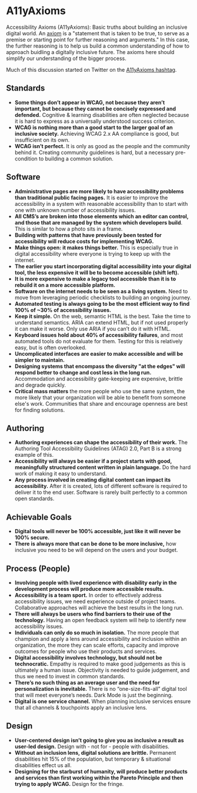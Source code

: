 # A11yAxioms
Accessibility Axioms (A11yAxioms): Basic truths about building an inclusive digital world. An [axiom](https://en.wikipedia.org/wiki/Axiom) is a "statement that is taken to be true, to serve as a premise or starting point for further reasoning and arguments." In this case, the further reasoning is to help us build a common understanding of how to approach buidling a digitally inclusive future. The axioms here should simplify our understanding of the bigger process. 

Much of this discussion started on Twitter on the [A11yAxioms hashtag](https://twitter.com/hashtag/A11yAxiom).

## Standards
- **Some things don’t appear in WCAG, not because they aren’t important, but because they cannot be concisely expressed and defended.** Cognitive & learning disabilities are often neglected because it is hard to express as a universally understood success criterion. 
- **WCAG is nothing more than a good start to the larger goal of an inclusive society.** Achieving WCAG 2.x AA compliance is good, but insufficient on its own. 
- **WCAG isn’t perfect.** It is only as good as the people and the community behind it. Creating community guidelines is hard, but a necessary pre-condition to building a common solution. 

## Software
- **Administrative pages are more likely to have accessibility problems than traditional public facing pages.**
It is easier to improve the accessibility in a system with reasonable accessibility than to start with one with unknown number of accessibility issues. 
- **All CMS’s are broken into those elements which an editor can control, and those that are managed by the system which developers build**. This is similar to how a photo sits in a frame. 
- **Building with patterns that have previously been tested for accessibility will reduce costs for implementing WCAG.** 
- **Make things open: it makes things better.** This is especially true in digital accessibility where everyone is trying to keep up with the internet. 
- **The earlier you start incorporating digital accessibility into your digital tool, the less expensive it will be to become accessible (shift left).**
- **It is more expensive to make a legacy tool accessible than it is to rebuild it on a more accessible platform.**
- **Software on the internet needs to be seen as a living system.** Need to move from leveraging periodic checklists to building an ongoing journey.
- **Automated testing is always going to be the most efficient way to find 100% of ~30% of accessibility issues.** 
- **Keep it simple.** On the web, semantic HTML is the best. Take the time to understand semantics. ARIA can extend HTML, but if not used properly it can make it worse. Only use ARIA if you can’t do it with HTML.
- **Keyboard issues hold about 40% of accessibility failures**, and most automated tools do not evaluate for them. Testing for this is relatively easy, but is often overlooked. 
- **Uncomplicated interfaces are easier to make accessible and will be simpler to maintain.**
- **Designing systems that encompass the diversity "at the edges" will respond better to change and cost less in the long run.** Accommodation and accessibility gate-keeping are expensive, brittle and degrade quickly. 
- **Critical mass matters** the more people who use the same system, the more likely that your organization will be able to benefit from someone else's work. Communities that share and encourage openness are best for finding solutions. 

## Authoring
- **Authoring experiences can shape the accessibility of their work.** The Authoring Tool Accessibility Guidelines (ATAG) 2.0, Part B is a strong example of this.
- **Accessibility will always be easier if a project starts with good, meaningfully structured content written in plain language.** Do the hard work of making it easy to understand. 
- **Any process involved in creating digital content can impact its accessibility.** After it is created, lots of different software is required to deliver it to the end user. Software is rarely built perfectly to a common open standards.

## Achievable Goals
- **Digital tools will never be 100% accessible, just like it will never be 100% secure.**
- **There is always more that can be done to be more inclusive,** how inclusive you need to be will depend on the users and your budget.

## Process (People)
- **Involving people with lived experience with disability early in the development process will produce more accessible results.**
- **Accessibility is a team sport.** In order to effectively address accessibility issues, we need experience outside of project teams. Collaborative approaches will achieve the best results in the long run.
- **There will always be users who find barriers to their use of the technology.** Having an open feedback system will help to identify new accessibility issues. 
- **Individuals can only do so much in isolation.** The more people that champion and apply a lens around accessibility and inclusion within an organization, the more they can scale efforts, capacity and improve outcomes for people who use their products and services.
- **Digital accessibility involves technology, but should not be technocratic.** Empathy is required to make good judgements as this is ultimately a human issue. Objectivity is needed to guide judgement, and thus we need to invest in common standards. 
- **There’s no such thing as an average user and the need for personalization is inevitable.** There is no “one-size-fits-all” digital tool that will meet everyone’s needs. Dark Mode is just the beginning.
- **Digital is one service channel.** When planning inclusive services ensure that all channels & touchpoints apply an inclusive lens.

## Design
- **User-centered design isn’t going to give you as inclusive a result as user-led design.** Design with - not for - people with disabilities. 
- **Without an inclusion lens, digital solutions are brittle.** Permanent disabilities hit 15% of the population, but temporary & situational disabilities effect us all. 
- **Designing for the starburst of humanity, will produce better products and services than first working within the Pareto Principle and then trying to apply WCAG.** Design for the fringe.
